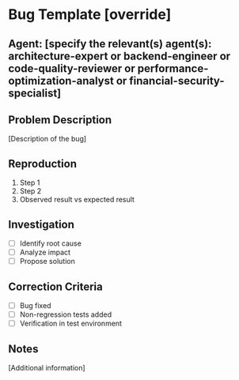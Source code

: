 # Bug Template [override]

## Agent: [specify the relevant(s) agent(s): architecture-expert or backend-engineer or code-quality-reviewer or performance-optimization-analyst or financial-security-specialist]

## Problem Description
[Description of the bug]

## Reproduction
1. Step 1
2. Step 2
3. Observed result vs expected result

## Investigation
- [ ] Identify root cause
- [ ] Analyze impact
- [ ] Propose solution

## Correction Criteria
- [ ] Bug fixed
- [ ] Non-regression tests added
- [ ] Verification in test environment

## Notes
[Additional information]